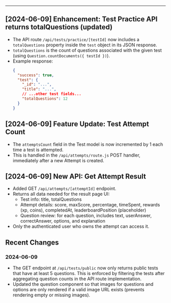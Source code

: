 ---

## [2024-06-09] Enhancement: Test Practice API returns totalQuestions (updated)

- The API route `/api/tests/practice/[testId]` now includes a `totalQuestions` property inside the `test` object in its JSON response.
- `totalQuestions` is the count of questions associated with the given test (using `Question.countDocuments({ testId })`).
- Example response:
  ```json
  {
    "success": true,
    "test": {
      "_id": "...",
      "title": "...",
      // ...other test fields...
      "totalQuestions": 12
    }
  }
  ```

## [2024-06-09] Feature Update: Test Attempt Count
- The `attemptsCount` field in the Test model is now incremented by 1 each time a test is attempted.
- This is handled in the `/api/attempts/route.js` POST handler, immediately after a new Attempt is created.

## [2024-06-09] New API: Get Attempt Result
- Added GET `/api/attempts/[attemptId]` endpoint.
- Returns all data needed for the result page UI:
  - Test info: title, totalQuestions
  - Attempt details: score, maxScore, percentage, timeSpent, rewards (xp, coins), completedAt, leaderboardPosition (placeholder)
  - Question review: for each question, includes text, userAnswer, correctAnswer, options, and explanation
- Only the authenticated user who owns the attempt can access it.

## Recent Changes

### 2024-06-09
- The GET endpoint at `/api/tests/public` now only returns public tests that have at least 5 questions. This is enforced by filtering the tests after aggregating question counts in the API route implementation. 
- Updated the question component so that images for questions and options are only rendered if a valid image URL exists (prevents rendering empty or missing images). 